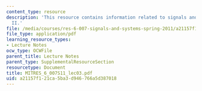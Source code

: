```yaml
---
content_type: resource
description: 'This resource contains information related to signals and systems: part
  II.'
file: /media/courses/res-6-007-signals-and-systems-spring-2011/a21157f121ca5ba3d946766a5d387018_MITRES_6_007S11_lec03.pdf
file_type: application/pdf
learning_resource_types:
- Lecture Notes
ocw_type: OCWFile
parent_title: Lecture Notes
parent_type: SupplementalResourceSection
resourcetype: Document
title: MITRES_6_007S11_lec03.pdf
uid: a21157f1-21ca-5ba3-d946-766a5d387018
---
```


